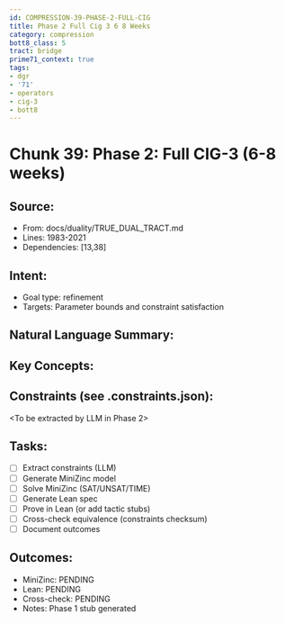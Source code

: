 ```yaml
---
id: COMPRESSION-39-PHASE-2-FULL-CIG
title: Phase 2 Full Cig 3 6 8 Weeks
category: compression
bott8_class: 5
tract: bridge
prime71_context: true
tags:
- dgr
- '71'
- operators
- cig-3
- bott8
---
```



# Chunk 39: Phase 2: Full CIG-3 (6-8 weeks)

## Source:
- From: docs/duality/TRUE_DUAL_TRACT.md
- Lines: 1983-2021
- Dependencies: [13,38]

## Intent:
- Goal type: refinement
- Targets: Parameter bounds and constraint satisfaction

## Natural Language Summary:
<To be filled during extraction phase>

## Key Concepts:
<To be identified from source during extraction>

## Constraints (see .constraints.json):
<To be extracted by LLM in Phase 2>

## Tasks:
- [ ] Extract constraints (LLM)
- [ ] Generate MiniZinc model
- [ ] Solve MiniZinc (SAT/UNSAT/TIME)
- [ ] Generate Lean spec
- [ ] Prove in Lean (or add tactic stubs)
- [ ] Cross-check equivalence (constraints checksum)
- [ ] Document outcomes

## Outcomes:
- MiniZinc: PENDING
- Lean: PENDING
- Cross-check: PENDING
- Notes: Phase 1 stub generated
